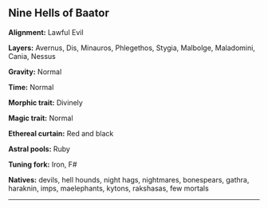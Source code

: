﻿## Nine Hells of Baator

**Alignment:** Lawful Evil

**Layers:** Avernus, Dis, Minauros, Phlegethos, Stygia, Malbolge, Maladomini, Cania, Nessus

**Gravity:** Normal

**Time:** Normal

**Morphic trait:** Divinely

**Magic trait:** Normal

**Ethereal curtain:** Red and black

**Astral pools:** Ruby

**Tuning fork:** Iron, F#

**Natives:** devils, hell hounds, night hags, nightmares, bonespears, gathra, haraknin, imps, maelephants, kytons, rakshasas, few mortals

---

